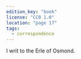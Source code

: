 ```yaml
---
edition_key: "book"
license: "CC0 1.0"
location: "page 17"
tags:
  - correspondence
---
```

I writ to the Erle of Osmond.
